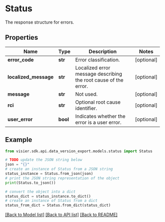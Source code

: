 # Status

The response structure for errors.

## Properties

Name | Type | Description | Notes
------------ | ------------- | ------------- | -------------
**error_code** | **str** | Error classification. | [optional] 
**localized_message** | **str** | Localized error message describing the root cause of the error. | [optional] 
**message** | **str** | Not used. | [optional] 
**rci** | **str** | Optional root cause identifier. | [optional] 
**user_error** | **bool** | Indicates whether the error is a user error. | [optional] 

## Example

```python
from visier.sdk.api.data_version_export.models.status import Status

# TODO update the JSON string below
json = "{}"
# create an instance of Status from a JSON string
status_instance = Status.from_json(json)
# print the JSON string representation of the object
print(Status.to_json())

# convert the object into a dict
status_dict = status_instance.to_dict()
# create an instance of Status from a dict
status_from_dict = Status.from_dict(status_dict)
```
[[Back to Model list]](../README.md#documentation-for-models) [[Back to API list]](../README.md#documentation-for-api-endpoints) [[Back to README]](../README.md)


